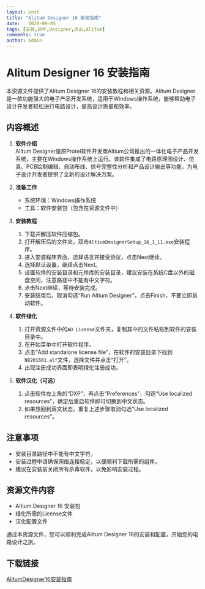 ```yaml
---
layout: post
title: "Alitum Designer 16 安装指南"
date:   2020-09-05
tags: [安装,软件,Designer,点击,Alitum]
comments: true
author: admin
---
```

# Alitum Designer 16 安装指南

本资源文件提供了Alitum Designer 16的安装教程和相关资源。Alitum Designer是一款功能强大的电子产品开发系统，适用于Windows操作系统，能够帮助电子设计开发者轻松进行电路设计，提高设计质量和效率。

## 内容概述

1. **软件介绍**  
   Alitum Designer是原Protel软件开发商Altium公司推出的一体化电子产品开发系统，主要在Windows操作系统上运行。该软件集成了电路原理图设计、仿真、PCB绘制编辑、自动布线、信号完整性分析和产品设计输出等功能，为电子设计开发者提供了全新的设计解决方案。

2. **准备工作**  
   - 系统环境：Windows操作系统  
   - 工具：软件安装包（包含在资源文件中）

3. **安装教程**  
   1. 下载并解压软件压缩包。  
   2. 打开解压后的文件夹，双击`AltiumDesignerSetup_16_1_11.exe`安装程序。  
   3. 进入安装程序界面，选择语言并接受协议，点击Next继续。  
   4. 选择默认设置，继续点击Next。  
   5. 设置软件的安装目录和元件库的安装目录，建议安装在系统C盘以外的磁盘空间，注意路径中不能有中文字符。  
   6. 点击Next继续，等待安装完成。  
   7. 安装结束后，取消勾选“Run Altium Designer”，点击Finish，不要立即启动软件。

4. **软件绿化**  
   1. 打开资源文件中的`AD License`文件夹，复制其中的文件粘贴到软件的安装目录中。  
   2. 在开始菜单中打开软件程序。  
   3. 点击“Add standalone license file”，在软件的安装目录下找到`NB201601.alf`文件，选择文件并点击“打开”。  
   4. 出现注册成功界面即表明绿化注册成功。

5. **软件汉化（可选）**  
   1. 点击软件左上角的“DXP”，再点击“Preferences”，勾选“Use localized resources”，确定后重启软件即可切换到中文状态。  
   2. 如果想回到英文状态，重复上述步骤取消勾选“Use localized resources”。

## 注意事项

- 安装目录路径中不能有中文字符。
- 安装过程中请确保网络连接稳定，以便顺利下载所需的组件。
- 建议在安装前关闭所有杀毒软件，以免影响安装过程。

## 资源文件内容

- Altium Designer 16 安装包
- 绿化所需的License文件
- 汉化配置文件

通过本资源文件，您可以顺利完成Alitum Designer 16的安装和配置，开始您的电路设计之旅。

## 下载链接

[AlitumDesigner16安装指南](https://pan.quark.cn/s/ca24e582430e)